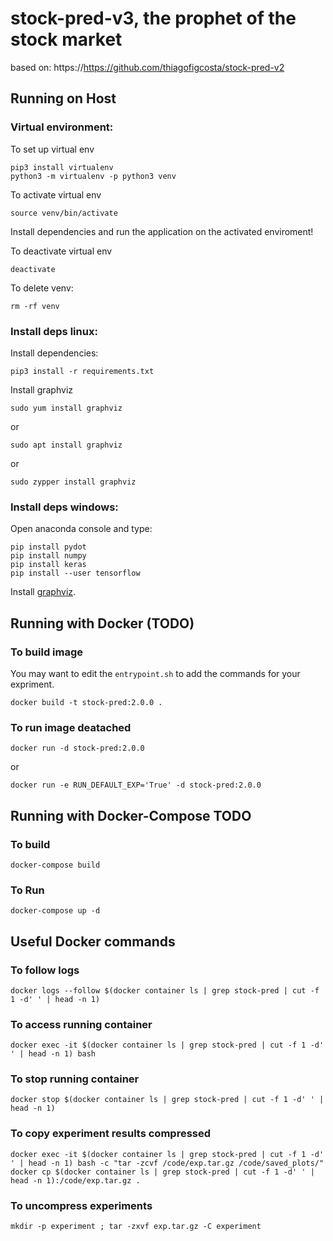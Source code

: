 # stock-pred-v3, the prophet of the stock market

based on: https://https://github.com/thiagofigcosta/stock-pred-v2

## Running on Host

### Virtual environment:

To set up virtual env

```
pip3 install virtualenv
python3 -m virtualenv -p python3 venv
```

To activate virtual env

```
source venv/bin/activate
```

Install dependencies and run the application on the activated enviroment!

To deactivate virtual env

```
deactivate
```

To delete venv:

```
rm -rf venv
```

### Install deps linux:

Install dependencies:

```
pip3 install -r requirements.txt
```

Install graphviz

```
sudo yum install graphviz
```

or

```
sudo apt install graphviz
```

or

```
sudo zypper install graphviz
```


### Install deps windows:

Open anaconda console and type:

```
pip install pydot
pip install numpy
pip install keras
pip install --user tensorflow
```

Install [graphviz](https://graphviz.gitlab.io/download/).

## Running with Docker (TODO)

### To build image

You may want to edit the `entrypoint.sh` to add the commands for your expriment.

```
docker build -t stock-pred:2.0.0 .
```

### To run image deatached

```
docker run -d stock-pred:2.0.0
```

or

```
docker run -e RUN_DEFAULT_EXP='True' -d stock-pred:2.0.0
```

## Running with Docker-Compose TODO

### To build

```
docker-compose build
```

### To Run

```
docker-compose up -d
```

## Useful Docker commands

### To follow logs

```
docker logs --follow $(docker container ls | grep stock-pred | cut -f 1 -d' ' | head -n 1)
```

### To access running container

```
docker exec -it $(docker container ls | grep stock-pred | cut -f 1 -d' ' | head -n 1) bash
```

### To stop running container

```
docker stop $(docker container ls | grep stock-pred | cut -f 1 -d' ' | head -n 1)
```

### To copy experiment results compressed

```
docker exec -it $(docker container ls | grep stock-pred | cut -f 1 -d' ' | head -n 1) bash -c "tar -zcvf /code/exp.tar.gz /code/saved_plots/"
docker cp $(docker container ls | grep stock-pred | cut -f 1 -d' ' | head -n 1):/code/exp.tar.gz .
```

### To uncompress experiments

```
mkdir -p experiment ; tar -zxvf exp.tar.gz -C experiment
```
